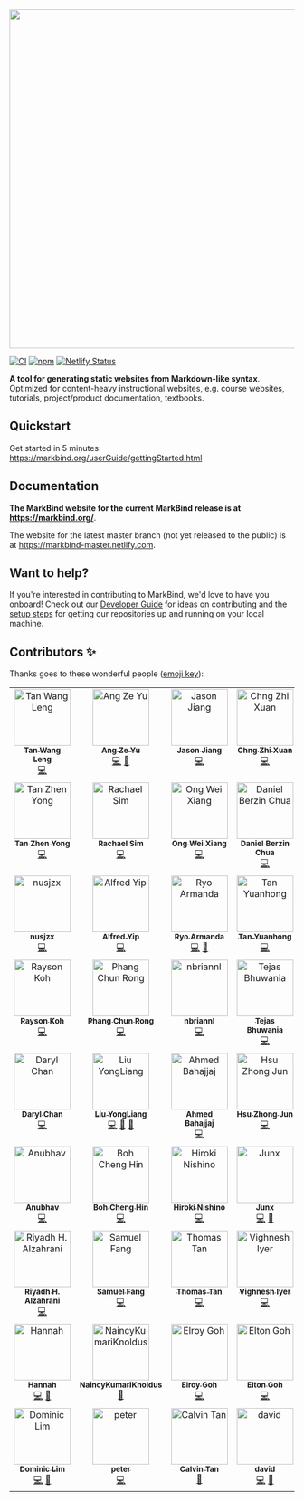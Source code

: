 <img src="docs/images/logo-lightbackground.png" width="600" />

[![CI](https://github.com/MarkBind/markbind/actions/workflows/ci.yml/badge.svg)](https://github.com/MarkBind/markbind/actions/workflows/ci.yml)
[![npm](https://img.shields.io/npm/v/markbind-cli)](https://www.npmjs.com/package/markbind-cli)
[![Netlify Status](https://api.netlify.com/api/v1/badges/9a8095bf-b582-4dce-9631-98c5754ba199/deploy-status)](https://app.netlify.com/sites/markbind-master/deploys)

**A tool for generating static websites from Markdown-like syntax**. Optimized for content-heavy instructional websites, e.g. course websites, tutorials, project/product documentation, textbooks.

## Quickstart

Get started in 5 minutes: https://markbind.org/userGuide/gettingStarted.html

## Documentation

**The MarkBind website for the current MarkBind release is at https://markbind.org/**.

The website for the latest master branch (not yet released to the public) is at https://markbind-master.netlify.com.

## Want to help?

If you're interested in contributing to MarkBind, we'd love to have you onboard! Check out our [Developer Guide](https://markbind.org/devdocs/devGuide/devGuide.html) for ideas on contributing and the [setup steps](https://markbind.org/devdocs/devGuide/development/settingUp.html) for getting our repositories up and running on your local machine.

## Contributors ✨

Thanks goes to these wonderful people ([emoji key](https://allcontributors.org/docs/en/emoji-key)):

<!-- ALL-CONTRIBUTORS-LIST:START - Do not remove or modify this section -->
<!-- prettier-ignore-start -->
<!-- markdownlint-disable -->
<table>
  <tbody>
    <tr>
      <td align="center" valign="top" width="14.28%"><a href="https://www.yamgent.com/"><img src="https://avatars.githubusercontent.com/u/3168908?v=4?s=100" width="100px;" alt="Tan Wang Leng"/><br /><sub><b>Tan Wang Leng</b></sub></a><br /><a href="https://github.com/MarkBind/markbind/commits?author=yamgent" title="Code">💻</a></td>
      <td align="center" valign="top" width="14.28%"><a href="https://github.com/ang-zeyu"><img src="https://avatars.githubusercontent.com/u/3306138?v=4?s=100" width="100px;" alt="Ang Ze Yu"/><br /><sub><b>Ang Ze Yu</b></sub></a><br /><a href="https://github.com/MarkBind/markbind/commits?author=ang-zeyu" title="Code">💻</a> <a href="#projectManagement-ang-zeyu" title="Project Management">📆</a></td>
      <td align="center" valign="top" width="14.28%"><a href="https://github.com/Gisonrg"><img src="https://avatars.githubusercontent.com/u/4332224?v=4?s=100" width="100px;" alt="Jason Jiang"/><br /><sub><b>Jason Jiang</b></sub></a><br /><a href="https://github.com/MarkBind/markbind/commits?author=Gisonrg" title="Code">💻</a></td>
      <td align="center" valign="top" width="14.28%"><a href="https://github.com/Chng-Zhi-Xuan"><img src="https://avatars.githubusercontent.com/u/31084833?v=4?s=100" width="100px;" alt="Chng Zhi Xuan"/><br /><sub><b>Chng Zhi Xuan</b></sub></a><br /><a href="https://github.com/MarkBind/markbind/commits?author=Chng-Zhi-Xuan" title="Code">💻</a></td>
      <td align="center" valign="top" width="14.28%"><a href="https://linkedin.com/in/aaronlah/"><img src="https://avatars.githubusercontent.com/u/14091939?v=4?s=100" width="100px;" alt="Aaron Chong"/><br /><sub><b>Aaron Chong</b></sub></a><br /><a href="https://github.com/MarkBind/markbind/commits?author=acjh" title="Code">💻</a></td>
      <td align="center" valign="top" width="14.28%"><a href="https://github.com/jamos-tay"><img src="https://avatars.githubusercontent.com/u/19278089?v=4?s=100" width="100px;" alt="Jamos Tay"/><br /><sub><b>Jamos Tay</b></sub></a><br /><a href="https://github.com/MarkBind/markbind/commits?author=jamos-tay" title="Code">💻</a></td>
      <td align="center" valign="top" width="14.28%"><a href="https://nicholaschuayunzhi.github.io/"><img src="https://avatars.githubusercontent.com/u/22221132?v=4?s=100" width="100px;" alt="Nicholas Chua"/><br /><sub><b>Nicholas Chua</b></sub></a><br /><a href="https://github.com/MarkBind/markbind/commits?author=nicholaschuayunzhi" title="Code">💻</a></td>
    </tr>
    <tr>
      <td align="center" valign="top" width="14.28%"><a href="https://www.beyondthesprawl.com/"><img src="https://avatars.githubusercontent.com/u/1782590?v=4?s=100" width="100px;" alt="Tan Zhen Yong"/><br /><sub><b>Tan Zhen Yong</b></sub></a><br /><a href="https://github.com/MarkBind/markbind/commits?author=Xenonym" title="Code">💻</a></td>
      <td align="center" valign="top" width="14.28%"><a href="https://github.com/rachx"><img src="https://avatars.githubusercontent.com/u/16644412?v=4?s=100" width="100px;" alt="Rachael Sim"/><br /><sub><b>Rachael Sim</b></sub></a><br /><a href="https://github.com/MarkBind/markbind/commits?author=rachx" title="Code">💻</a></td>
      <td align="center" valign="top" width="14.28%"><a href="https://github.com/wxwxwxwx9"><img src="https://avatars.githubusercontent.com/u/37920115?v=4?s=100" width="100px;" alt="Ong Wei Xiang"/><br /><sub><b>Ong Wei Xiang</b></sub></a><br /><a href="https://github.com/MarkBind/markbind/commits?author=wxwxwxwx9" title="Code">💻</a></td>
      <td align="center" valign="top" width="14.28%"><a href="https://github.com/danielbrzn"><img src="https://avatars.githubusercontent.com/u/251231?v=4?s=100" width="100px;" alt="Daniel Berzin Chua"/><br /><sub><b>Daniel Berzin Chua</b></sub></a><br /><a href="https://github.com/MarkBind/markbind/commits?author=danielbrzn" title="Code">💻</a></td>
      <td align="center" valign="top" width="14.28%"><a href="https://github.com/openorclose"><img src="https://avatars.githubusercontent.com/u/3646725?v=4?s=100" width="100px;" alt="Daryl Tan"/><br /><sub><b>Daryl Tan</b></sub></a><br /><a href="https://github.com/MarkBind/markbind/commits?author=openorclose" title="Code">💻</a></td>
      <td align="center" valign="top" width="14.28%"><a href="http://www.comp.nus.edu.sg/~damithch"><img src="https://avatars.githubusercontent.com/u/1673303?v=4?s=100" width="100px;" alt="Damith C. Rajapakse"/><br /><sub><b>Damith C. Rajapakse</b></sub></a><br /><a href="https://github.com/MarkBind/markbind/commits?author=damithc" title="Code">💻</a> <a href="#mentoring-damithc" title="Mentoring">🧑‍🏫</a></td>
      <td align="center" valign="top" width="14.28%"><a href="https://github.com/jonahtanjz"><img src="https://avatars.githubusercontent.com/u/47470981?v=4?s=100" width="100px;" alt="Jonah Tan"/><br /><sub><b>Jonah Tan</b></sub></a><br /><a href="https://github.com/MarkBind/markbind/commits?author=jonahtanjz" title="Code">💻</a> <a href="https://github.com/MarkBind/markbind/pulls?q=is%3Apr+reviewed-by%3Ajonahtanjz" title="Reviewed Pull Requests">👀</a></td>
    </tr>
    <tr>
      <td align="center" valign="top" width="14.28%"><a href="https://github.com/nusjzx"><img src="https://avatars.githubusercontent.com/u/24241939?v=4?s=100" width="100px;" alt="nusjzx"/><br /><sub><b>nusjzx</b></sub></a><br /><a href="https://github.com/MarkBind/markbind/commits?author=nusjzx" title="Code">💻</a></td>
      <td align="center" valign="top" width="14.28%"><a href="https://github.com/alyip98"><img src="https://avatars.githubusercontent.com/u/2277141?v=4?s=100" width="100px;" alt="Alfred Yip"/><br /><sub><b>Alfred Yip</b></sub></a><br /><a href="https://github.com/MarkBind/markbind/commits?author=alyip98" title="Code">💻</a></td>
      <td align="center" valign="top" width="14.28%"><a href="https://github.com/ryoarmanda"><img src="https://avatars.githubusercontent.com/u/24468110?v=4?s=100" width="100px;" alt="Ryo Armanda"/><br /><sub><b>Ryo Armanda</b></sub></a><br /><a href="https://github.com/MarkBind/markbind/commits?author=ryoarmanda" title="Code">💻</a> <a href="https://github.com/MarkBind/markbind/pulls?q=is%3Apr+reviewed-by%3Aryoarmanda" title="Reviewed Pull Requests">👀</a></td>
      <td align="center" valign="top" width="14.28%"><a href="https://github.com/le0tan"><img src="https://avatars.githubusercontent.com/u/28982486?v=4?s=100" width="100px;" alt="Tan Yuanhong"/><br /><sub><b>Tan Yuanhong</b></sub></a><br /><a href="https://github.com/MarkBind/markbind/commits?author=le0tan" title="Code">💻</a></td>
      <td align="center" valign="top" width="14.28%"><a href="https://sijie123.com/"><img src="https://avatars.githubusercontent.com/u/631938?v=4?s=100" width="100px;" alt="Si Jie"/><br /><sub><b>Si Jie</b></sub></a><br /><a href="https://github.com/MarkBind/markbind/commits?author=sijie123" title="Code">💻</a></td>
      <td align="center" valign="top" width="14.28%"><a href="https://github.com/yash-chowdhary"><img src="https://avatars.githubusercontent.com/u/21968718?v=4?s=100" width="100px;" alt="Yash Chowdhary"/><br /><sub><b>Yash Chowdhary</b></sub></a><br /><a href="https://github.com/MarkBind/markbind/commits?author=yash-chowdhary" title="Code">💻</a></td>
      <td align="center" valign="top" width="14.28%"><a href="https://www.linkedin.com/in/luyangkenneth/"><img src="https://avatars.githubusercontent.com/u/9073504?v=4?s=100" width="100px;" alt="Kenneth Lu"/><br /><sub><b>Kenneth Lu</b></sub></a><br /><a href="https://github.com/MarkBind/markbind/commits?author=luyangkenneth" title="Code">💻</a></td>
    </tr>
    <tr>
      <td align="center" valign="top" width="14.28%"><a href="https://raysonkoh.com/"><img src="https://avatars.githubusercontent.com/u/16506539?v=4?s=100" width="100px;" alt="Rayson Koh"/><br /><sub><b>Rayson Koh</b></sub></a><br /><a href="https://github.com/MarkBind/markbind/commits?author=raysonkoh" title="Code">💻</a></td>
      <td align="center" valign="top" width="14.28%"><a href="https://github.com/crphang"><img src="https://avatars.githubusercontent.com/u/4986717?v=4?s=100" width="100px;" alt="Phang Chun Rong"/><br /><sub><b>Phang Chun Rong</b></sub></a><br /><a href="https://github.com/MarkBind/markbind/commits?author=crphang" title="Code">💻</a></td>
      <td align="center" valign="top" width="14.28%"><a href="https://github.com/nbriannl"><img src="https://avatars.githubusercontent.com/u/27397021?v=4?s=100" width="100px;" alt="nbriannl"/><br /><sub><b>nbriannl</b></sub></a><br /><a href="https://github.com/MarkBind/markbind/commits?author=nbriannl" title="Code">💻</a></td>
      <td align="center" valign="top" width="14.28%"><a href="https://github.com/Tejas2805"><img src="https://avatars.githubusercontent.com/u/35946746?v=4?s=100" width="100px;" alt="Tejas Bhuwania"/><br /><sub><b>Tejas Bhuwania</b></sub></a><br /><a href="https://github.com/MarkBind/markbind/commits?author=Tejas2805" title="Code">💻</a></td>
      <td align="center" valign="top" width="14.28%"><a href="https://github.com/marvinchin"><img src="https://avatars.githubusercontent.com/u/17447681?v=4?s=100" width="100px;" alt="Marvin Chin"/><br /><sub><b>Marvin Chin</b></sub></a><br /><a href="https://github.com/MarkBind/markbind/commits?author=marvinchin" title="Code">💻</a></td>
      <td align="center" valign="top" width="14.28%"><a href="https://github.com/amad-person"><img src="https://avatars.githubusercontent.com/u/22164211?v=4?s=100" width="100px;" alt="Aadyaa Maddi"/><br /><sub><b>Aadyaa Maddi</b></sub></a><br /><a href="https://github.com/MarkBind/markbind/commits?author=amad-person" title="Code">💻</a></td>
      <td align="center" valign="top" width="14.28%"><a href="https://kendrickang.github.io/me/"><img src="https://avatars.githubusercontent.com/u/38814428?v=4?s=100" width="100px;" alt="Kendrick Ang"/><br /><sub><b>Kendrick Ang</b></sub></a><br /><a href="https://github.com/MarkBind/markbind/commits?author=KendrickAng" title="Code">💻</a></td>
    </tr>
    <tr>
      <td align="center" valign="top" width="14.28%"><a href="https://github.com/dvrylc"><img src="https://avatars.githubusercontent.com/u/6095637?v=4?s=100" width="100px;" alt="Daryl Chan"/><br /><sub><b>Daryl Chan</b></sub></a><br /><a href="https://github.com/MarkBind/markbind/commits?author=dvrylc" title="Code">💻</a></td>
      <td align="center" valign="top" width="14.28%"><a href="https://tlylt.github.io/"><img src="https://avatars.githubusercontent.com/u/41845017?v=4?s=100" width="100px;" alt="Liu YongLiang"/><br /><sub><b>Liu YongLiang</b></sub></a><br /><a href="https://github.com/MarkBind/markbind/commits?author=tlylt" title="Code">💻</a> <a href="https://github.com/MarkBind/markbind/commits?author=tlylt" title="Documentation">📖</a> <a href="https://github.com/MarkBind/markbind/pulls?q=is%3Apr+reviewed-by%3Atlylt" title="Reviewed Pull Requests">👀</a></td>
      <td align="center" valign="top" width="14.28%"><a href="https://madanalogy.dev/"><img src="https://avatars.githubusercontent.com/u/42177597?v=4?s=100" width="100px;" alt="Ahmed Bahajjaj"/><br /><sub><b>Ahmed Bahajjaj</b></sub></a><br /><a href="https://github.com/MarkBind/markbind/commits?author=madanalogy" title="Code">💻</a></td>
      <td align="center" valign="top" width="14.28%"><a href="https://www.zhongjun.me/"><img src="https://avatars.githubusercontent.com/u/27919917?v=4?s=100" width="100px;" alt="Hsu Zhong Jun"/><br /><sub><b>Hsu Zhong Jun</b></sub></a><br /><a href="https://github.com/MarkBind/markbind/commits?author=dcshzj" title="Code">💻</a></td>
      <td align="center" valign="top" width="14.28%"><a href="https://github.com/kimberlyohq"><img src="https://avatars.githubusercontent.com/u/60393696?v=4?s=100" width="100px;" alt="Kimberly"/><br /><sub><b>Kimberly</b></sub></a><br /><a href="https://github.com/MarkBind/markbind/commits?author=kimberlyohq" title="Code">💻</a></td>
      <td align="center" valign="top" width="14.28%"><a href="https://github.com/hcwong"><img src="https://avatars.githubusercontent.com/u/28432397?v=4?s=100" width="100px;" alt="Joshua Wong"/><br /><sub><b>Joshua Wong</b></sub></a><br /><a href="https://github.com/MarkBind/markbind/commits?author=hcwong" title="Code">💻</a></td>
      <td align="center" valign="top" width="14.28%"><a href="https://weasyl.com/~parclytaxel"><img src="https://avatars.githubusercontent.com/u/54175463?v=4?s=100" width="100px;" alt="Jeremy Tan Jie Rui"/><br /><sub><b>Jeremy Tan Jie Rui</b></sub></a><br /><a href="https://github.com/MarkBind/markbind/commits?author=Parcly-Taxel" title="Code">💻</a></td>
    </tr>
    <tr>
      <td align="center" valign="top" width="14.28%"><a href="https://github.com/anubh-v"><img src="https://avatars.githubusercontent.com/u/35621759?v=4?s=100" width="100px;" alt="Anubhav"/><br /><sub><b>Anubhav</b></sub></a><br /><a href="https://github.com/MarkBind/markbind/commits?author=anubh-v" title="Code">💻</a></td>
      <td align="center" valign="top" width="14.28%"><a href="https://github.com/bchenghi"><img src="https://avatars.githubusercontent.com/u/57175876?v=4?s=100" width="100px;" alt="Boh Cheng Hin"/><br /><sub><b>Boh Cheng Hin</b></sub></a><br /><a href="https://github.com/MarkBind/markbind/commits?author=bchenghi" title="Code">💻</a></td>
      <td align="center" valign="top" width="14.28%"><a href="https://www.tawatawashi.com/"><img src="https://avatars.githubusercontent.com/u/7100187?v=4?s=100" width="100px;" alt="Hiroki Nishino"/><br /><sub><b>Hiroki Nishino</b></sub></a><br /><a href="https://github.com/MarkBind/markbind/commits?author=tawAsh1" title="Code">💻</a></td>
      <td align="center" valign="top" width="14.28%"><a href="https://github.com/ong6"><img src="https://avatars.githubusercontent.com/u/19247856?v=4?s=100" width="100px;" alt="Junx"/><br /><sub><b>Junx</b></sub></a><br /><a href="https://github.com/MarkBind/markbind/commits?author=ong6" title="Code">💻</a> <a href="https://github.com/MarkBind/markbind/commits?author=ong6" title="Documentation">📖</a></td>
      <td align="center" valign="top" width="14.28%"><a href="https://jyl123.github.io/"><img src="https://avatars.githubusercontent.com/u/24690889?v=4?s=100" width="100px;" alt="Li JiaYao"/><br /><sub><b>Li JiaYao</b></sub></a><br /><a href="https://github.com/MarkBind/markbind/commits?author=JYL123" title="Code">💻</a></td>
      <td align="center" valign="top" width="14.28%"><a href="https://morninglit.github.io/Portfolio2/"><img src="https://avatars.githubusercontent.com/u/57279935?v=4?s=100" width="100px;" alt="Ambrose Liew"/><br /><sub><b>Ambrose Liew</b></sub></a><br /><a href="https://github.com/MarkBind/markbind/commits?author=MorningLit" title="Code">💻</a></td>
      <td align="center" valign="top" width="14.28%"><a href="https://github.com/pr4aveen"><img src="https://avatars.githubusercontent.com/u/2839596?v=4?s=100" width="100px;" alt="Praveen"/><br /><sub><b>Praveen</b></sub></a><br /><a href="https://github.com/MarkBind/markbind/commits?author=pr4aveen" title="Code">💻</a></td>
    </tr>
    <tr>
      <td align="center" valign="top" width="14.28%"><a href="https://github.com/riyadh-h"><img src="https://avatars.githubusercontent.com/u/69278589?v=4?s=100" width="100px;" alt="Riyadh H. Alzahrani"/><br /><sub><b>Riyadh H. Alzahrani</b></sub></a><br /><a href="https://github.com/MarkBind/markbind/commits?author=riyadh-h" title="Code">💻</a></td>
      <td align="center" valign="top" width="14.28%"><a href="https://github.com/samuelfangjw"><img src="https://avatars.githubusercontent.com/u/60355570?v=4?s=100" width="100px;" alt="Samuel Fang"/><br /><sub><b>Samuel Fang</b></sub></a><br /><a href="https://github.com/MarkBind/markbind/commits?author=samuelfangjw" title="Code">💻</a></td>
      <td align="center" valign="top" width="14.28%"><a href="https://github.com/thomastanck"><img src="https://avatars.githubusercontent.com/u/829070?v=4?s=100" width="100px;" alt="Thomas Tan"/><br /><sub><b>Thomas Tan</b></sub></a><br /><a href="https://github.com/MarkBind/markbind/commits?author=thomastanck" title="Code">💻</a></td>
      <td align="center" valign="top" width="14.28%"><a href="https://github.com/vig42"><img src="https://avatars.githubusercontent.com/u/42461145?v=4?s=100" width="100px;" alt="Vighnesh Iyer"/><br /><sub><b>Vighnesh Iyer</b></sub></a><br /><a href="https://github.com/MarkBind/markbind/commits?author=vig42" title="Code">💻</a></td>
      <td align="center" valign="top" width="14.28%"><a href="https://resumednh.netlify.app/"><img src="https://avatars.githubusercontent.com/u/53283766?v=4?s=100" width="100px;" alt="dao ngoc hieu"/><br /><sub><b>dao ngoc hieu</b></sub></a><br /><a href="https://github.com/MarkBind/markbind/commits?author=daongochieu2810" title="Code">💻</a></td>
      <td align="center" valign="top" width="14.28%"><a href="https://bandism.net/"><img src="https://avatars.githubusercontent.com/u/22633385?v=4?s=100" width="100px;" alt="Ikko Ashimine"/><br /><sub><b>Ikko Ashimine</b></sub></a><br /><a href="https://github.com/MarkBind/markbind/commits?author=eltociear" title="Documentation">📖</a></td>
      <td align="center" valign="top" width="14.28%"><a href="http://www.jovyntan.com"><img src="https://avatars.githubusercontent.com/u/61113575?v=4?s=100" width="100px;" alt="Jovyn Tan"/><br /><sub><b>Jovyn Tan</b></sub></a><br /><a href="https://github.com/MarkBind/markbind/commits?author=jovyntls" title="Code">💻</a> <a href="https://github.com/MarkBind/markbind/commits?author=jovyntls" title="Documentation">📖</a></td>
    </tr>
    <tr>
      <td align="center" valign="top" width="14.28%"><a href="https://github.com/kaixin-hc"><img src="https://avatars.githubusercontent.com/u/59471320?v=4?s=100" width="100px;" alt="Hannah"/><br /><sub><b>Hannah</b></sub></a><br /><a href="https://github.com/MarkBind/markbind/commits?author=kaixin-hc" title="Code">💻</a> <a href="https://github.com/MarkBind/markbind/commits?author=kaixin-hc" title="Documentation">📖</a></td>
      <td align="center" valign="top" width="14.28%"><a href="https://github.com/NaincyKumariKnoldus"><img src="https://avatars.githubusercontent.com/u/87004609?v=4?s=100" width="100px;" alt="NaincyKumariKnoldus"/><br /><sub><b>NaincyKumariKnoldus</b></sub></a><br /><a href="https://github.com/MarkBind/markbind/commits?author=NaincyKumariKnoldus" title="Documentation">📖</a></td>
      <td align="center" valign="top" width="14.28%"><a href="https://github.com/elroygohjy"><img src="https://avatars.githubusercontent.com/u/77185324?v=4?s=100" width="100px;" alt="Elroy Goh"/><br /><sub><b>Elroy Goh</b></sub></a><br /><a href="https://github.com/MarkBind/markbind/commits?author=elroygohjy" title="Code">💻</a></td>
      <td align="center" valign="top" width="14.28%"><a href="https://github.com/EltonGohJH"><img src="https://avatars.githubusercontent.com/u/75515229?v=4?s=100" width="100px;" alt="Elton Goh"/><br /><sub><b>Elton Goh</b></sub></a><br /><a href="https://github.com/MarkBind/markbind/commits?author=EltonGohJH" title="Code">💻</a></td>
      <td align="center" valign="top" width="14.28%"><a href="https://github.com/benluiwj"><img src="https://avatars.githubusercontent.com/u/67570985?v=4?s=100" width="100px;" alt="benluiwj"/><br /><sub><b>benluiwj</b></sub></a><br /><a href="https://github.com/MarkBind/markbind/commits?author=benluiwj" title="Code">💻</a> <a href="https://github.com/MarkBind/markbind/commits?author=benluiwj" title="Documentation">📖</a></td>
      <td align="center" valign="top" width="14.28%"><a href="https://github.com/weiquu"><img src="https://avatars.githubusercontent.com/u/48304907?v=4?s=100" width="100px;" alt="weiquu"/><br /><sub><b>weiquu</b></sub></a><br /><a href="https://github.com/MarkBind/markbind/commits?author=weiquu" title="Code">💻</a> <a href="https://github.com/MarkBind/markbind/commits?author=weiquu" title="Documentation">📖</a></td>
      <td align="center" valign="top" width="14.28%"><a href="https://github.com/eeliana"><img src="https://avatars.githubusercontent.com/u/62977276?v=4?s=100" width="100px;" alt="eeliana"/><br /><sub><b>eeliana</b></sub></a><br /><a href="https://github.com/MarkBind/markbind/commits?author=eeliana" title="Documentation">📖</a></td>
    </tr>
    <tr>
      <td align="center" valign="top" width="14.28%"><a href="https://www.linkedin.com/in/dominiclimkj/"><img src="https://avatars.githubusercontent.com/u/46486515?v=4?s=100" width="100px;" alt="Dominic Lim"/><br /><sub><b>Dominic Lim</b></sub></a><br /><a href="https://github.com/MarkBind/markbind/commits?author=domlimm" title="Code">💻</a> <a href="https://github.com/MarkBind/markbind/commits?author=domlimm" title="Documentation">📖</a></td>
      <td align="center" valign="top" width="14.28%"><a href="https://github.com/petermonky"><img src="https://avatars.githubusercontent.com/u/39848410?v=4?s=100" width="100px;" alt="peter"/><br /><sub><b>peter</b></sub></a><br /><a href="https://github.com/MarkBind/markbind/commits?author=petermonky" title="Code">💻</a></td>
      <td align="center" valign="top" width="14.28%"><a href="https://github.com/calvintanwj"><img src="https://avatars.githubusercontent.com/u/61271749?v=4?s=100" width="100px;" alt="Calvin Tan"/><br /><sub><b>Calvin Tan</b></sub></a><br /><a href="https://github.com/MarkBind/markbind/commits?author=calvintanwj" title="Documentation">📖</a></td>
      <td align="center" valign="top" width="14.28%"><a href="https://github.com/itsyme"><img src="https://avatars.githubusercontent.com/u/71922282?v=4?s=100" width="100px;" alt="david"/><br /><sub><b>david</b></sub></a><br /><a href="https://github.com/MarkBind/markbind/commits?author=itsyme" title="Code">💻</a> <a href="https://github.com/MarkBind/markbind/commits?author=itsyme" title="Documentation">📖</a></td>
      <td align="center" valign="top" width="14.28%"><a href="https://www.linkedin.com/in/david-limantara/"><img src="https://avatars.githubusercontent.com/u/67327422?v=4?s=100" width="100px;" alt="David"/><br /><sub><b>David</b></sub></a><br /><a href="https://github.com/MarkBind/markbind/commits?author=xSaints19x" title="Documentation">📖</a></td>
      <td align="center" valign="top" width="14.28%"><a href="https://github.com/charandeepsinghb"><img src="https://avatars.githubusercontent.com/u/110289710?v=4?s=100" width="100px;" alt="charandeepsinghb"/><br /><sub><b>charandeepsinghb</b></sub></a><br /><a href="https://github.com/MarkBind/markbind/commits?author=charandeepsinghb" title="Code">💻</a></td>
    </tr>
  </tbody>
</table>

<!-- markdownlint-restore -->
<!-- prettier-ignore-end -->

<!-- ALL-CONTRIBUTORS-LIST:END -->
